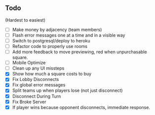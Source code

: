 ## Todo
(Hardest to easiest)
- [ ] Make money by adjacency (team members)
- [ ] Flash error messages one at a time and in a visible way
- [ ] Switch to postgresql/deploy to heroku
- [ ] Refactor code to properly use rooms
- [ ] Add more feedback to move previewing, red when unpurchasable square.
- [ ] Mobile Optimize
- [ ] Clean up any UI missteps
- [X] Show how much a square costs to buy
- [X] Fix Lobby Disconnects
- [X] Fix global error messages
- [X] Split teams up when players lose (not just disconnect)
- [X] Disconnect During Turn
- [X] Fix Broke Server
- [X] If player wins because opponent disconnects, immediate response.
